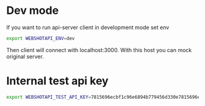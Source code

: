 # Dev mode
If you want to run api-server client in development mode set env

```sh
export WEBSHOTAPI_ENV=dev
```
Then client will connect with localhost:3000. With this host you can mock original server.


# Internal test api key
```sh
export WEBSHOTAPI_TEST_API_KEY=7815696ecbf1c96e6894b779456d330e7815696ecbf1c96e6894b779456d330d
```